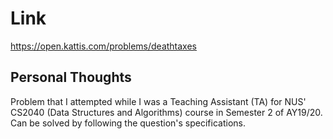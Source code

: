 # Link

https://open.kattis.com/problems/deathtaxes

## Personal Thoughts

Problem that I attempted while I was a Teaching Assistant (TA) for NUS' CS2040 (Data Structures and Algorithms) course in Semester 2 of AY19/20. Can be solved by following the question's specifications.

